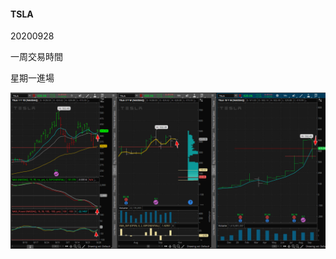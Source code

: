 #### TSLA



20200928 

一周交易時間

星期一進場

![image-20200928230752062](Trades.assets/image-20200928230752062.png)